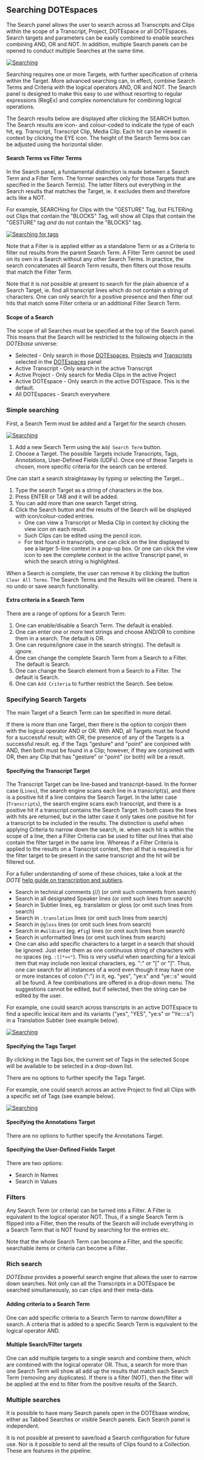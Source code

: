 ## Searching DOTEspaces

The Search panel allows the user to search across all Transcripts and Clips within the scope of a Transcript, Project, DOTEspace or all DOTEspaces.
Search targets and parameters can be easily combined to enable searches combining AND, OR and NOT.
In addition, multiple Search panels can be opened to conduct multiple Searches at the same time.

[![Searching](images/search/search1.png)](images/search/search1.png)

Searching requires one or more Targets, with further specification of criteria within the Target.
More advanced searching can, in effect, combine Search Terms and Criteria with the logical operators AND, OR and NOT.
The Search panel is designed to make this easy to use without resorting to regular expressions (RegEx) and complex nomenclature for combining logical operations.

The Search results below are displayed after clicking the SEARCH button.
The Search results are icon- and colour-coded to indicate the type of each hit, eg. Transcript, Transcript Clip, Media Clip.
Each hit can be viewed in context by clicking the EYE icon.
The height of the Search Terms box can be adjusted using the horizontal slider.

#### Search Terms vs Filter Terms

In the Search panel, a fundamental distinction is made between a Search Term and a Filter Term.
The former searches only for those Targets that are specified in the Search Term(s).
The latter filters out everything in the Search results that matches the Target, ie. it excludes them and therefore acts like a NOT.

For example, SEARCHing for Clips with the "GESTURE" Tag, but FILTERing out Clips that contain the "BLOCKS" Tag, will show all Clips that contain the "GESTURE" tag _and_ do not contain the "BLOCKS" tag.

[![Searching for tags](images/search/search4.png)](images/search/search4.png)

Note that a Filter is is applied either as a standalone Term or as a Criteria to filter out results from the parent Search Term.
A Filter Term cannot be used on its own in a Search without any other Search Terms.
In practice, the search concatenates all Search Term results, then filters out those results that match the Filter Term.

Note that it is _not_ possible at present to search for the plain absence of a Search Target, ie. find all transcript lines which do not contain a string of characters.
One can only search for a positive presence and then filter out hits that match some Filter criteria or an additional Filter Search Term.

#### Scope of a Search

The scope of all Searches must be specified at the top of the Search panel.
This means that the Search will be restricted to the following objects in the _DOTEbase_ universe:

- Selected - Only search in those [DOTEspaces](dotespace.md), [Projects](dote.md) and [Transcripts](transcript.md) selected in the [DOTEspaces](dotespace.md) panel
- Active Transcript - Only search in the active Transcript
- Active Project - Only search for Media Clips in the active Project
- Active DOTEspace - Only search in the active DOTEspace. This is the default.
- All DOTEspaces - Search everywhere

### Simple searching

First, a Search Term must be added and a Target for the search chosen.

[![Searching](images/search/search-simple.png)](images/search/search-simple.png)

1. Add a new Search Term using the `Add Search Term` button.
2. Choose a Target.
The possible Targets include Transcripts, Tags, Annotations, User-Defined Fields (UDFs).
Once one of these Targets is chosen, more specific criteria for the search can be entered.

One can start a search straightaway by typing or selecting the Target...

1. Type the search Target as a string of characters in the box.
2. Press ENTER or TAB and it will be added.
3. You can add more than one search Target string.
4. Click the Search button and the results of the Search will be displayed with icon/colour-coded entries.
    - One can view a Transcript or Media Clip in context by clicking the view icon on each result.
    - Such Clips can be edited using the pencil icon.
    - For text found in transcripts, one can click on the line displayed to see a larger 5-line context in a pop-up box.
Or one can click the view icon to see the complete context in the active Transcript panel, in which the search string is highlighted.

When a Search is complete, the user can remove it by clicking the button `Clear All Terms`.
The Search Terms and the Results will be cleared.
There is no undo or save search functionality.

#### Extra criteria in a Search Term

There are a range of options for a Search Term:

1. One can enable/disable a Search Term. The default is enabled.
1. One can enter one or more text strings and choose AND/OR to combine them in a search. The default is OR.
1. One can require/ignore case in the search string(s). The default is ignore.
1. One can change the complete Search Term from a Search to a Filter. The default is Search.
2. One can change the Search element from a Search to a Filter. The default is Search.
3. One can `Add Criteria` to further restrict the Search. See below.

### Specifying Search Targets

The main Target of a Search Term can be specified in more detail.

If there is more than one Target, then there is the option to conjoin them with the logical operator AND or OR.
With AND, all Targets must be found for a successful result; with OR, the presence of any of the Targets is a successful result.
eg. if the Tags "gesture" and "point" are conjoined with AND, then both must be found in a Clip; however, if they are conjoined with OR, then any Clip that has "gesture" or "point" (or both) will be a result.

#### Specifying the Transcript Target

The Transcript Target can be line-based and transcript-based.
In the former case (`Lines`), the search engine scans each line in a transcript(s), and there is a positive hit if a line contains the Search Target.
In the latter case (`Transcripts`), the search engine scans each transcript, and there is a positive hit if a transcript contains the Search Target.
In both cases the lines with hits are returned, but in the latter case it only takes one positive hit for a transcript to be included in the results.
The distinction is useful when applying Criteria to narrow down the search, ie. when each hit is within the scope of a line, then a Filter Criteria can be used to filter out lines that also contain the filter target in the same line.
Whereas if a Filter Criteria is applied to the results on a Transcript context, then all that is required is for the filter target to be present in the same transcript and the hit will be filtered out.

For a fuller understanding of some of these choices, take a look at the _DOTE_ [help guide on transcription and subtiers](https://bigsoftvideo.github.io/DOTE/tiers.html).

- Search in technical comments (//) (or omit such comments from search)
- Search in all designated Speaker lines (or omit such lines from search)
- Search in Subtier lines, eg. translation or gloss (or omit such lines from search)
- Search in `.translation` lines (or omit such lines from search)
- Search in `@gloss` lines (or omit such lines from search)
- Search in `#wildcard` (eg. `#fig`) lines (or omit such lines from search)
- Search in unformatted lines (or omit such lines from search)
- One can also add specific characters to a target in a search that should be ignored.
Just enter them as one continuous string of characters with no spaces (eg. `:[]*><°`).
This is very useful when searching for a lexical item that may include non lexical characters, eg. ":" or "[" or "]".
Thus, one can search for all instances of a word even though it may have one or more instances of colon (":") in it, eg. "yes", "ye:s" and "ye:::s" would all be found.
A few combinations are offered in a drop-down menu.
The suggestions cannot be edited, but if selected, then the string can be edited by the user.

For example, one could search across transcripts in an active DOTEspace to find a specific lexical item and its variants ("yes", "YES", "ye:s" or "Ye::::s") in a Translation Subtier (see example below).

[![Searching](images/search/search2.png)](images/search/search2.png)

#### Specifying the Tags Target

By clicking in the Tags box, the current set of Tags in the selected Scope will be available to be selected in a drop-down list.

There are no options to further specify the Tags Target.

For example, one could search across an active Project to find all Clips with a specific set of Tags (see example below).

[![Searching](images/search/search3.png)](images/search/search3.png)

#### Specifying the Annotations Target

There are no options to further specify the Annotations Target.

#### Specifying the User-Defined Fields Target

There are two options:

- Search in Names
- Search in Values

### Filters

Any Search Term (or criteria) can be turned into a Filter.
A Filter is equivalent to the logical operator NOT.
Thus, if a single Search Term is flipped into a Filter, then the results of the Search will include everything in a Search Term that is NOT found by searching for the entries etc.

Note that the whole Search Term can become a Filter, and the specific searchable items or criteria can become a Filter.

### Rich search

_DOTEbase_ provides a powerful search engine that allows the user to narrow down searches.
Not only can all the Transcripts in a DOTEspace be searched simultaneously, so can clips and their meta-data.

#### Adding criteria to a Search Term

One can add specific criteria to a Search Term to narrow down/filter a search.
A criteria that is added to a specific Search Term is equivalent to the logical operator AND.

#### Multiple Search/Filter targets

One can add multiple targets to a single search and combine them, which are combined with the logical operator OR.
Thus, a search for more than one Search Term will show all add up the results that match each Search Term (removing any duplicates).
If there is a filter (NOT), then the filter will be applied at the end to filter from the positive results of the Search.

### Multiple searches

It is possible to have many Search panels open in the DOTEbase window, either as Tabbed Searches or visible Search panels.
Each Search panel is independent.

It is not possible at present to save/load a Search configuration for future use.
Nor is it possible to send all the results of Clips found to a Collection.
These are features in the pipeline.
